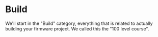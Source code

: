 # Build

We'll start in the "Build" category, everything that is related to actually building your firmware project. We called this the "100 level course".
